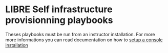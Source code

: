 # LIBRE Self infrastructure provisionning playbooks

Theses playbooks must be run from an instructor installation. For more more informations
you can read documentation on how to [setup a console installation](../../../install-console.md)


